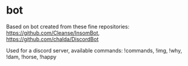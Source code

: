 # bot

Based on bot created from these fine repositories: https://github.com/Cleanse/InsomBot, https://github.com/chalda/DiscordBot

Used for a discord server, available commands: !commands, !img, !why, !dam, !horse, !happy
